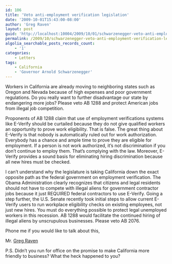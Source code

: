 ```yaml
---
id: 106
title: 'Veto anti-employment verification legislation'
date: '2009-10-01T15:43:00-08:00'
author: 'Greg Raven'
layout: post
guid: 'http://localhost:10004/2009/10/01/schwarzenegger-veto-anti-employment-verification-legislation/'
permalink: /2009/10/schwarzenegger-veto-anti-employment-verification-legislation/
algolia_searchable_posts_records_count:
    - '1'
categories:
    - Letters
tags:
    - California
    - 'Governor Arnold Schwarzenegger'
---
```


Workers in California are already moving to neighboring states such as Oregon and Nevada because of high expenses and poor government regulations. Do you really want to further disadvantage our state by endangering more jobs? Please veto AB 1288 and protect American jobs from illegal job competition.  
  
Proponents of AB 1288 claim that use of employment verifications systems like E-Verify should be curtailed because they do not give qualified workers an opportunity to prove work eligibility. That is false. The great thing about E-Verify is that nobody is automatically ruled out for work authorization. Everybody has a chance and ample time to prove they are eligible for employment. If a person is not work authorized, it’s not discrimination if you don’t continue to employ them. That’s complying with the law. Moreover, E-Verify provides a sound basis for eliminating hiring discrimination because all new hires must be checked.

I can’t understand why the legislature is taking California down the exact opposite path as the federal government on employment verification. The Obama Administration clearly recognizes that citizens and legal residents should not have to compete with illegal aliens for government contractor jobs because it just REQUIRED federal contractors to use E-Verify. Going a step further, the U.S. Senate recently took initial steps to allow current E-Verify users to run workplace eligibility checks on existing employees, not just new hires. You must do everything possible to protect legal unemployed workers in this recession. AB 1288 would facilitate the continued hiring of illegal aliens by unscrupulous businesses. Please veto AB 2076.

Phone me if you would like to talk about this,

Mr. [Greg Raven](https://www.gregraven.org/)

P.S. Didn’t you run for office on the promise to make California more friendly to business? What the heck happened to you?